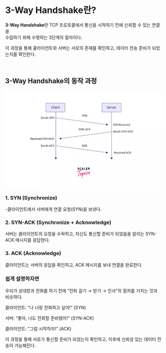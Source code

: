 # 3-Way Handshake란?

**3-Way Handshake**란 TCP 프로토콜에서 통신을 시작하기 전에 신뢰할 수 있는 연결을 <br>
수립하기 위해 수행하는 3단계의 절차이다.


이 과정을 통해 클라이언트와 서버는 서로의 존재를 확인하고, 데이터 전송 준비가 되었는지를 확인한다.

<br>

## 3-Way Handshake의 동작 과정

![tcp 동작](Image/3-way_handshake_conn.png)

### 1. SYN (Synchronize)
-클라이언트에서 서버에게 연결 요청(SYN)을 보낸다.

### 2. SYN-ACK (Synchronize + Acknowledge)
서버는 클라이언트의 요청을 수락하고, 자신도 통신할 준비가 되었음을 알리는 SYN-ACK 메시지를 응답한다.

### 3. ACK (Acknowledge)
클라이언트는 서버의 응답을 확인하고, ACK 메시지를 보내 연결을 완료한다.

### 쉽게 설명하자면
우리가 상대방과 전화를 하기 전에 “전화 걸기 → 받기 → 인사”의 절차를 거치는 것과 비슷하다.

클라이언트: “나 너랑 전화하고 싶어!” (SYN)

서버: “좋아, 나도 전화할 준비됐어!” (SYN-ACK)

클라이언트: “그럼 시작하자!” (ACK)

이 과정을 통해 서로가 통신할 준비가 되었는지 확인하고, 이후에 신뢰성 있는 데이터 전송이 가능해진다.